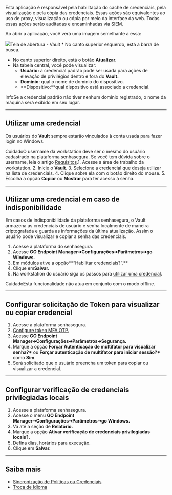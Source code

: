 Esta aplicação é responsável pela habilitação do cache de credenciais, pela visualização e pela cópia das credenciais. Essas ações são equivalentes ao uso de proxy, visualização ou cópia por meio da interface da web. Todas essas ações serão auditadas e encaminhadas via SIEM.

Ao abrir a aplicação, você verá uma imagem semelhante a essa:

![](https://cdn.document360.io/5a1d58df-64ce-42a2-8b23-688477d32f33/Images/Documentation/image-1672343300606.png)Tela de abertura \- Vault * No canto superior esquerdo, está a barra de busca.
* No canto superior direito, está o botão **Atualizar.**
* Na tabela central, você pode visualizar:
	+ **Usuário:** a credencial padrão pode ser usada para ações de elevação de privilégios dentro e fora do **Vault.**
	+ **Domínio**: qual o nome de domínio do dispositivo.
	+ **Dispositivo:**qual dispositivo está associado a credencial.

InfoSe a credencial padrão não tiver nenhum domínio registrado, o nome da máquina será exibido em seu lugar.

---

## Utilizar uma credencial

Os usuários do **Vault** sempre estarão vinculados à conta usada para fazer login no Windows.

CuidadoO username da workstation deve ser o mesmo do usuário cadastrado na plataforma senhasegura. Se você tem dúvida sobre o username, leia o artigo [Requisitos](https://docs.senhasegura.io/docs/pt/go-endpoint-manager-windows-requirements).1. Acesse a área de trabalho da workstation.
2. Inicie o **Vault**.
3. Selecione a credencial que deseja utilizar na lista de credenciais.
4. Clique sobre ela com o botão direito do mouse.
5. Escolha a opção **Copiar** ou **Mostrar** para ter acesso à senha.



---

## Utilizar uma credencial em caso de indisponibilidade

Em casos de indisponibilidade da plataforma senhasegura, o Vault armazena as credenciais de usuário e senha localmente de maneira criptografada e guarda as informações da última atualização. Assim o usuário pode visualizar e copiar a senha das credenciais. 

1. Acesse a plataforma do senhasegura.
2. Acesse **GO Endpoint Manager➔Configurações➔Parâmetros➔go Windows.**
3. Em módulos ative a opção**“Habilitar credenciais?”.**
4. Clique em**Salvar.**
5. Na workstation do usuário siga os passos para [utilizar uma credencial](https://docs.senhasegura.io/v3-32/docs/pt/go-endpoint-manager-windows-agent-vault#utilizar-uma-credencial).

CuidadoEstá funcionalidade não atua em conjunto com o modo offline.  




---

## Configurar solicitação de Token para visualizar ou copiar credencial

1. Acesse a plataforma senhasegura.
2. [Configure token MFA OTP.](https://docs.senhasegura.io/v3-32/docs/pt/go-endpoint-manager-windows-token-mfa-otp#configurar-o-token-mfa-otp)
3. Acesse **GO Endpoint Manager➔Configurações➔Parâmetros➔Segurança.**
4. Marque a opção **Forçar Autenticação de multifator para visualizar senha?\*** ou **Forçar autenticação de multifator para iniciar sessão?\*** como **Sim**.
5. Será solicitado que o usuário preencha um token para copiar ou visualizar a credencial.



---

## Configurar verificação de credenciais privilegiadas locais

1. Acesse a plataforma senhasegura.
2. Acesse o menu **GO Endpoint Manager➞Configurações➞Parâmetros➞go Windows.**
3. Vá até a seção de **Relatório.**
4. Marque a opção **Ativar verificação de credenciais privilegiadas locais?.**
5. Defina dias, horários para execução.
6. Clique em **Salvar.**



---

## Saiba mais

* [Sincronização de Políticas ou Credenciais](/v3-32/docs/pt/go-endpoint-manager-windows-agent-core#sincroniza%C3%A7%C3%A3o-de-pol%C3%ADticas-ou-credenciais)
* [Troca de Idioma](/v3-32/docs/pt/go-endpoint-manager-windows-agent-core#troca-de-idioma)
